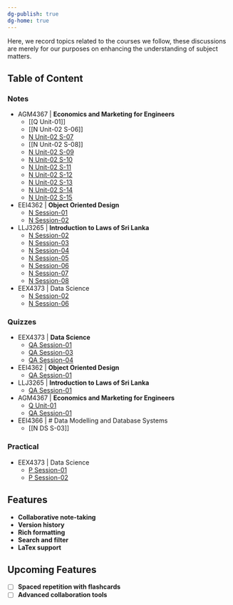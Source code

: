 ```yaml
---
dg-publish: true
dg-home: true
---
```


Here, we record topics related to the courses we follow, these discussions are merely for our purposes on enhancing the understanding of subject matters.

## Table of Content
### Notes
- AGM4367 | **Economics and Marketing for Engineers**
	- [[Q Unit-01]]
	- [[N Unit-02 S-06]]
	- [N Unit-02 S-07](https://github.com/Thlurte/aide-memoire/blob/main/AGM4367/N%20Unit-02%20S-07.md)
	- [[N Unit-02 S-08]]
	- [N Unit-02 S-09](https://github.com/Thlurte/aide-memoire/blob/main/AGM4367/N%20Unit-02%20S-09.md)
	- [N Unit-02 S-10](https://github.com/Thlurte/aide-memoire/blob/main/AGM4367/N%20Unit-02%20S-10.md)
	- [N Unit-02 S-11](https://github.com/Thlurte/aide-memoire/blob/main/AGM4367/N%20Unit-02%20S-11.md)
	- [N Unit-02 S-12](https://github.com/Thlurte/aide-memoire/blob/main/AGM4367/N%20Unit-02%20S-12.md)
	- [N Unit-02 S-13](https://github.com/Thlurte/aide-memoire/blob/main/AGM4367/N%20Unit-02%20S-13.md)
	- [N Unit-02 S-14](https://github.com/Thlurte/aide-memoire/blob/main/AGM4367/N%20Unit-02%20S-14.md)
	- [N Unit-02 S-15](https://github.com/Thlurte/aide-memoire/blob/main/AGM4367/N%20Unit-02%20S-15.md)
- EEI4362 | **Object Oriented Design**
	- [N Session-01](https://github.com/Thlurte/aide-memoire/blob/main/EEI4362/N%20Session-01.md)
	- [N Session-02](https://github.com/Thlurte/aide-memoire/blob/main/EEI4362/N%20Session-02.md)
- LLJ3265 | **Introduction to Laws of Sri Lanka**
	- [N Session-02](https://github.com/Thlurte/aide-memoire/blob/main/LLJ3265/N%20Session-02.md)
	- [N Session-03](https://github.com/Thlurte/aide-memoire/blob/main/LLJ3265/N%20Session-03.md)
	- [N Session-04](https://github.com/Thlurte/aide-memoire/blob/main/LLJ3265/N%20Session-04.md)
	- [N Session-05](https://github.com/Thlurte/aide-memoire/blob/main/LLJ3265/N%20Session-05.md)
	- [N Session-06](https://github.com/Thlurte/aide-memoire/blob/main/LLJ3265/N%20Session-06.md)
	- [N Session-07](https://github.com/Thlurte/aide-memoire/blob/main/LLJ3265/N%20Session-07.md)
	- [N Session-08](https://github.com/Thlurte/aide-memoire/blob/main/LLJ3265/N%20Session-08.md)
- EEX4373 | Data Science
	- [N Session-02](https://github.com/Thlurte/aide-memoire/blob/main/EEX4373/N%20Session-02.md)
	- [N Session-06](https://github.com/Thlurte/aide-memoire/blob/main/EEX4373/N%20Session-06.md)
### Quizzes
- EEX4373 | **Data Science**
	- [QA Session-01](https://github.com/Thlurte/aide-memoire/blob/main/EEX4373/QA%20Session-01.md)
	- [QA Session-03](https://github.com/Thlurte/aide-memoire/blob/main/EEX4373/QA%20Session-03.md)
	- [QA Session-04](https://github.com/Thlurte/aide-memoire/blob/main/EEX4373/QA%20Session-04.md)
- EEI4362 | **Object Oriented Design**
	- [QA Session-01](https://github.com/Thlurte/aide-memoire/blob/main/EEI4362/QA%20Sesssion-01.md)
- LLJ3265 | **Introduction to Laws of Sri Lanka**
	- [QA Session-01](https://github.com/Thlurte/aide-memoire/blob/main/LLJ3265/QA%20Session-01.md)
- AGM4367 | **Economics and Marketing for Engineers**
	- [Q Unit-01](https://github.com/Thlurte/aide-memoire/blob/main/AGM4367/Q%20Unit-01.md)
	- [QA Session-01](https://github.com/Thlurte/aide-memoire/blob/main/AGM4367/QA%20Session-01.md)
- EEI4366 | # Data Modelling and Database Systems
	- [[N DS S-03]]

### Practical
- EEX4373 | Data Science
	- [P Session-01](https://github.com/Thlurte/aide-memoire/blob/main/EEX4373/P%20Session-01.md)
	- [P Session-02](https://github.com/Thlurte/aide-memoire/blob/main/EEX4373/P%20Session-02.md)

## Features
- **Collaborative note-taking**
- **Version history**
- **Rich formatting**
- **Search and filter**
- **LaTex support**

## Upcoming Features
 - [ ] **Spaced repetition with flashcards**
 - [ ] **Advanced collaboration tools**
